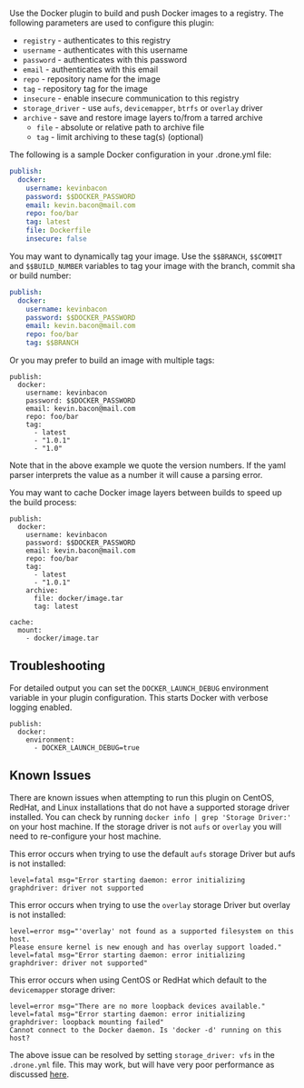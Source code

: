 Use the Docker plugin to build and push Docker images to a registry.
The following parameters are used to configure this plugin:

* `registry` - authenticates to this registry
* `username` - authenticates with this username
* `password` - authenticates with this password
* `email` - authenticates with this email
* `repo` - repository name for the image
* `tag` - repository tag for the image
* `insecure` - enable insecure communication to this registry
* `storage_driver` - use `aufs`, `devicemapper`, `btrfs` or `overlay` driver
* `archive` - save and restore image layers to/from a tarred archive
    * `file` - absolute or relative path to archive file
    * `tag` - limit archiving to these tag(s) (optional)

The following is a sample Docker configuration in your .drone.yml file:

```yaml
publish:
  docker:
    username: kevinbacon
    password: $$DOCKER_PASSWORD
    email: kevin.bacon@mail.com
    repo: foo/bar
    tag: latest
    file: Dockerfile
    insecure: false
```

You may want to dynamically tag your image. Use the `$$BRANCH`, `$$COMMIT` and `$$BUILD_NUMBER` variables to tag your image with the branch, commit sha or build number:

```yaml
publish:
  docker:
    username: kevinbacon
    password: $$DOCKER_PASSWORD
    email: kevin.bacon@mail.com
    repo: foo/bar
    tag: $$BRANCH
```

Or you may prefer to build an image with multiple tags:

```
publish:
  docker:
    username: kevinbacon
    password: $$DOCKER_PASSWORD
    email: kevin.bacon@mail.com
    repo: foo/bar
    tag:
      - latest
      - "1.0.1"
      - "1.0"
```

Note that in the above example we quote the version numbers. If the yaml parser interprets the value as a number it will cause a parsing error.

You may want to cache Docker image layers between builds to speed up the build process:

```
publish:
  docker:
    username: kevinbacon
    password: $$DOCKER_PASSWORD
    email: kevin.bacon@mail.com
    repo: foo/bar
    tag:
      - latest
      - "1.0.1"
    archive:
      file: docker/image.tar
      tag: latest

cache:
  mount:
    - docker/image.tar
```

## Troubleshooting

For detailed output you can set the `DOCKER_LAUNCH_DEBUG` environment variable in your plugin configuration. This starts Docker with verbose logging enabled.

```
publish:
  docker:
    environment:
      - DOCKER_LAUNCH_DEBUG=true
```

## Known Issues

There are known issues when attempting to run this plugin on CentOS, RedHat, and Linux installations that do not have a supported storage driver installed. You can check by running `docker info | grep 'Storage Driver:'` on your host machine. If the storage driver is not `aufs` or `overlay` you will need to re-configure your host machine.

This error occurs when trying to use the default `aufs` storage Driver but aufs is not installed:

```
level=fatal msg="Error starting daemon: error initializing graphdriver: driver not supported
```

This error occurs when trying to use the `overlay` storage Driver but overlay is not installed:

```
level=error msg="'overlay' not found as a supported filesystem on this host.
Please ensure kernel is new enough and has overlay support loaded." 
level=fatal msg="Error starting daemon: error initializing graphdriver: driver not supported"
```

This error occurs when using CentOS or RedHat which default to the `devicemapper` storage driver:

```
level=error msg="There are no more loopback devices available." 
level=fatal msg="Error starting daemon: error initializing graphdriver: loopback mounting failed" 
Cannot connect to the Docker daemon. Is 'docker -d' running on this host?
```

The above issue can be resolved by setting `storage_driver: vfs` in the `.drone.yml` file. This may work, but will have very poor performance as discussed [here](https://github.com/rancher/docker-from-scratch/issues/20).
